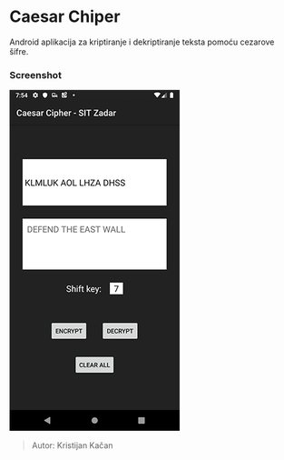 # Caesar Chiper

Android aplikacija za kriptiranje i dekriptiranje teksta pomoću cezarove šifre.

### Screenshot
![](Screenshot.png)


>Autor: Kristijan Kačan


